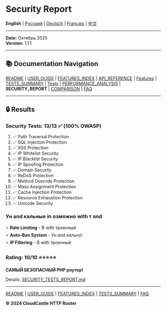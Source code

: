 # Security Report

**English** | [Русский](../ru/SECURITY_REPORT.md) | [Deutsch](../de/SECURITY_REPORT.md) | [Français](../fr/SECURITY_REPORT.md) | [中文](../zh/SECURITY_REPORT.md)

---







**Date:** Октябрь 2025  
**Version:** 1.1.1

---

## 📚 Documentation Navigation

[README](../../README.md) | [USER_GUIDE](USER_GUIDE.md) | [FEATURES_INDEX](FEATURES_INDEX.md) | [API_REFERENCE](API_REFERENCE.md) | [Features](features/) | [TESTS_SUMMARY](TESTS_SUMMARY.md) | [Tests](tests/) | [PERFORMANCE_ANALYSIS](PERFORMANCE_ANALYSIS.md) | **SECURITY_REPORT** | [COMPARISON](COMPARISON.md) | [FAQ](FAQ.md)

---

## 🔒 Results

### Security Tests: 13/13 ✅ (100% OWASP)

1. ✅ Path Traversal Protection
2. ✅ SQL Injection Protection
3. ✅ XSS Protection
4. ✅ IP Whitelist Security
5. ✅ IP Blacklist Security
6. ✅ IP Spoofing Protection
7. ✅ Domain Security
8. ✅ ReDoS Protection
9. ✅ Method Override Protection
10. ✅ Mass Assignment Protection
11. ✅ Cache Injection Protection
12. ✅ Resource Exhaustion Protection
13. ✅ Unicode Security

### Ун and кальные  in озможно with т and 

⭐ **Rate Limiting** - В with троенный  
⭐ **Auto-Ban System** - Ун and кально!  
⭐ **IP Filtering** - В with троенный

### Rating: 10/10 ⭐⭐⭐⭐⭐

**САМЫЙ БЕЗОПАСНЫЙ PHP роутер!**

Details: [SECURITY_TESTS_REPORT.md](tests/SECURITY_TESTS_REPORT.md)

---

[README](../../README.md) | [USER_GUIDE](USER_GUIDE.md) | [FEATURES_INDEX](FEATURES_INDEX.md) | [TESTS_SUMMARY](TESTS_SUMMARY.md) | [FAQ](FAQ.md)

**© 2024 CloudCastle HTTP Router**
